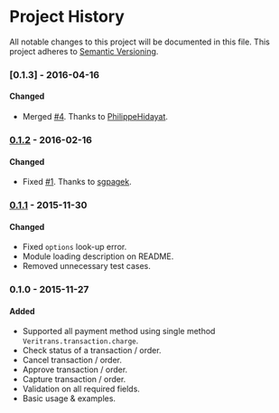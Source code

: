 Project History
===============

All notable changes to this project will be documented in this file. This project adheres to [Semantic Versioning](http://semver.org/).

### [0.1.3] - 2016-04-16

#### Changed
* Merged [#4](https://github.com/dycodedev/veritrans-node/pull/4). Thanks to [PhilippeHidayat](https://github.com/PhilippeHidayat).

### [0.1.2] - 2016-02-16

#### Changed
* Fixed [#1](https://github.com/dycodedev/veritrans-node/issues/1). Thanks to [sgpagek](https://github.com/sgpagek).

### [0.1.1] - 2015-11-30

#### Changed
* Fixed `options` look-up error.
* Module loading description on README.
* Removed unnecessary test cases.

### 0.1.0 - 2015-11-27

#### Added
* Supported all payment method using single method `Veritrans.transaction.charge`.
* Check status of a transaction / order.
* Cancel transaction / order.
* Approve transaction / order.
* Capture transaction / order.
* Validation on all required fields.
* Basic usage & examples.

[0.1.1]: https://github.com/dycodedev/veritrans-node/compare/v0.1.0...v0.1.1
[0.1.2]: https://github.com/dycodedev/veritrans-node/compare/v0.1.1...v0.1.2